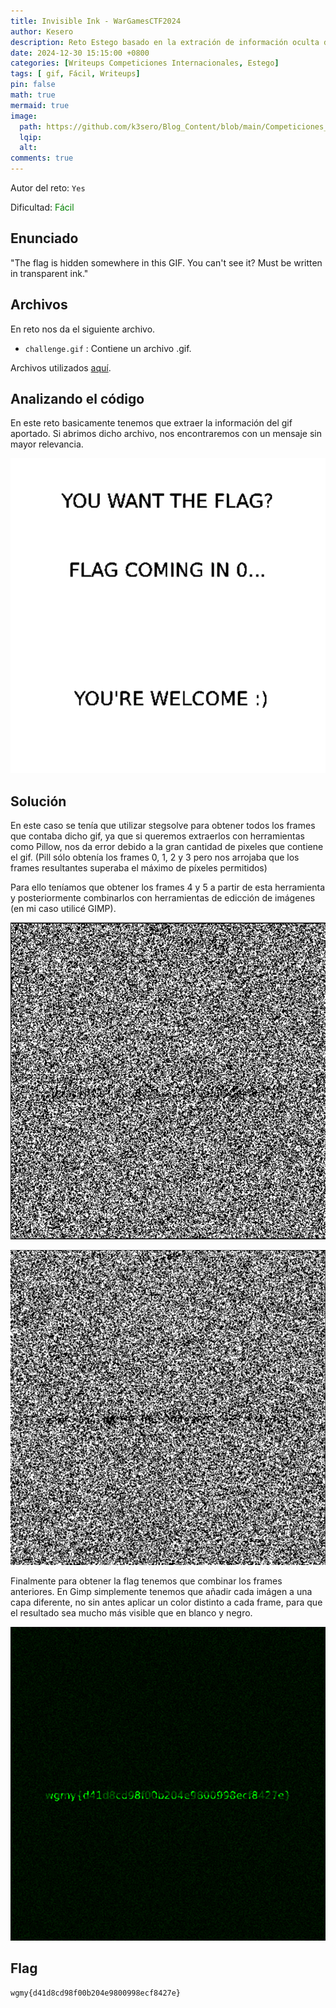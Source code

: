 ```yaml
---
title: Invisible Ink - WarGamesCTF2024
author: Kesero
description: Reto Estego basado en la extración de información oculta de un archivo.gif.
date: 2024-12-30 15:15:00 +0800
categories: [Writeups Competiciones Internacionales, Estego]
tags: [ gif, Fácil, Writeups]
pin: false
math: true
mermaid: true
image:
  path: https://github.com/k3sero/Blog_Content/blob/main/Competiciones_Internacionales_Writeups/2024/Estego/WarGamesCTF2024/Invisible-Ink/3.png?raw=true
  lqip: 
  alt: 
comments: true
---
```


Autor del reto: `Yes`

Dificultad: <font color=green>Fácil</font>

## Enunciado

"The flag is hidden somewhere in this GIF. You can't see it? Must be written in transparent ink."

## Archivos

En reto nos da el siguiente archivo.

- `challenge.gif` : Contiene un archivo .gif.

Archivos utilizados [aquí](https://github.com/k3sero/Blog_Content/tree/main/Competiciones_Internacionales_Writeups/2024/Estego/WarGamesCTF2024/Invisible-Ink).

## Analizando el código

En este reto basicamente tenemos que extraer la información del gif aportado. Si abrimos dicho archivo, nos encontraremos con un mensaje sin mayor relevancia.

![challenge](https://github.com/k3sero/Blog_Content/blob/main/Competiciones_Internacionales_Writeups/2024/Estego/WarGamesCTF2024/Invisible-Ink/gif.png?raw=true)


## Solución

En este caso se tenía que utilizar stegsolve para obtener todos los frames que contaba dicho gif, ya que si queremos extraerlos con herramientas como Pillow, nos da error debido a la gran cantidad de pixeles que contiene el gif. (Pill sólo obtenía los frames 0, 1, 2 y 3 pero nos arrojaba que los frames resultantes superaba el máximo de píxeles permitidos)


Para ello teníamos que obtener los frames 4 y 5 a partir de esta herramienta y posteriormente combinarlos con herramientas de edicción de imágenes (en mi caso utilicé GIMP).

![Frame5](https://github.com/k3sero/Blog_Content/blob/main/Competiciones_Internacionales_Writeups/2024/Estego/WarGamesCTF2024/Invisible-Ink/frame5.png?raw=true)

![Frame6](https://github.com/k3sero/Blog_Content/blob/main/Competiciones_Internacionales_Writeups/2024/Estego/WarGamesCTF2024/Invisible-Ink/frame6.png?raw=true)

Finalmente para obtener la flag tenemos que combinar los frames anteriores.
En Gimp simplemente tenemos que añadir cada imágen a una capa diferente, no sin antes aplicar un color distinto a cada frame, para que el resultado sea mucho más visible que en blanco y negro.

![Final](https://github.com/k3sero/Blog_Content/blob/main/Competiciones_Internacionales_Writeups/2024/Estego/WarGamesCTF2024/Invisible-Ink/final.png?raw=true)

## Flag

`wgmy{d41d8cd98f00b204e9800998ecf8427e}`